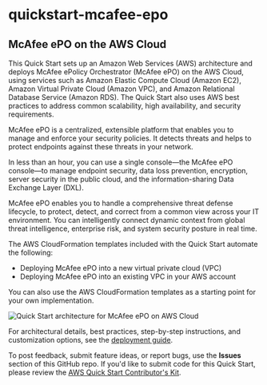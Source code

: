 # quickstart-mcafee-epo
## McAfee ePO on the AWS Cloud

This Quick Start sets up an Amazon Web Services (AWS) architecture and deploys McAfee ePolicy Orchestrator (McAfee ePO) on the AWS Cloud, using services such as Amazon Elastic Compute Cloud (Amazon EC2), Amazon Virtual Private Cloud (Amazon VPC), and Amazon Relational Database Service (Amazon RDS). The Quick Start also uses AWS best practices to address common scalability, high availability, and security requirements.

McAfee ePO is a centralized, extensible platform that enables you to manage and enforce your security policies. It detects threats and helps to protect endpoints against these threats in your network.

In less than an hour, you can use a single console—the McAfee ePO console—to manage endpoint security, data loss prevention, encryption, server security in the public cloud, and the information-sharing Data Exchange Layer (DXL).

McAfee ePO enables you to handle a comprehensive threat defense lifecycle, to protect, detect, and correct from a common view across your IT environment. You can intelligently connect dynamic context from global threat intelligence, enterprise risk, and system security posture in real time. 

The AWS CloudFormation templates included with the Quick Start automate the following:

- Deploying McAfee ePO into a new virtual private cloud (VPC)
- Deploying McAfee ePO into an existing VPC in your AWS account

You can also use the AWS CloudFormation templates as a starting point for your own implementation.

![Quick Start architecture for McAfee ePO on AWS Cloud](https://d1.awsstatic.com/partner-network/QuickStart/datasheets/mcafee-epo-on-aws-architecture.ae57e4dd3719f42ff920cd80faef2853f993cccf.png)

For architectural details, best practices, step-by-step instructions, and customization options, see the [deployment guide](https://fwd.aws/Jq6dV).

To post feedback, submit feature ideas, or report bugs, use the **Issues** section of this GitHub repo.
If you'd like to submit code for this Quick Start, please review the [AWS Quick Start Contributor's Kit](https://aws-quickstart.github.io/).